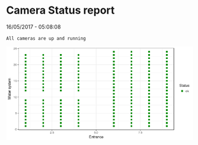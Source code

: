 Camera Status report
================
16/05/2017 - 05:08:08

    All cameras are up and running

![](camreport_files/figure-markdown_github/unnamed-chunk-2-1.png)

